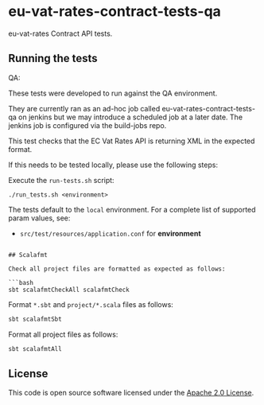 # eu-vat-rates-contract-tests-qa

eu-vat-rates Contract API tests.

## Running the tests

QA:

These tests were developed to run against the QA environment. 

They are currently ran as an ad-hoc job called eu-vat-rates-contract-tests-qa on jenkins but we may introduce a 
scheduled job at a later date. The jenkins job is configured via the build-jobs repo.

This test checks that the EC Vat Rates API is returning XML in the expected format. 

If this needs to be tested locally, please use the following steps:

Execute the `run-tests.sh` script:

`./run_tests.sh <environment>`

The tests default to the `local` environment.  For a complete list of supported param values, see:
- `src/test/resources/application.conf` for **environment**
```

## Scalafmt

Check all project files are formatted as expected as follows:

```bash
sbt scalafmtCheckAll scalafmtCheck
```

Format `*.sbt` and `project/*.scala` files as follows:

```bash
sbt scalafmtSbt
```

Format all project files as follows:

```bash
sbt scalafmtAll
```

## License

This code is open source software licensed under the [Apache 2.0 License]("http://www.apache.org/licenses/LICENSE-2.0.html").
